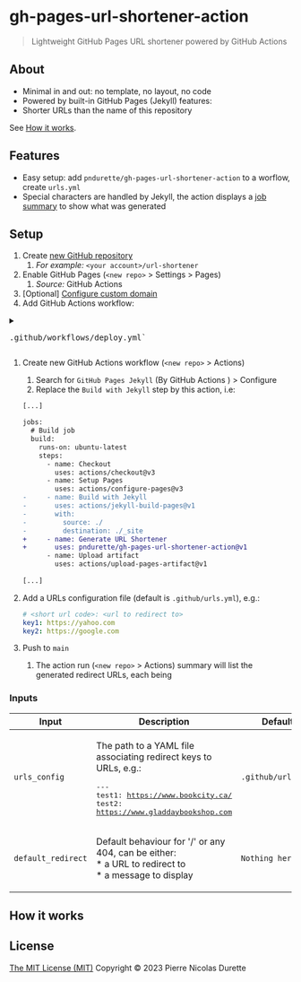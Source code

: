 # gh-pages-url-shortener-action
> Lightweight GitHub Pages URL shortener powered by GitHub Actions

## About

* Minimal in and out: no template, no layout, no code
* Powered by built-in GitHub Pages (Jekyll) features:
* Shorter URLs than the name of this repository

See [How it works](#how-it-works).

## Features

* Easy setup: add  `pndurette/gh-pages-url-shortener-action` to a worflow, create `urls.yml`
* Special characters are handled by Jekyll, the action displays a [job summary](https://github.blog/2022-05-09-supercharging-github-actions-with-job-summaries/) to show what was generated 

## Setup

1. Create [new GitHub repository](https://github.com/new)
   1. *For example:* `<your account>/url-shortener`
2. Enable GitHub Pages (`<new repo>` > Settings > Pages)
   1. *Source:* GitHub Actions
3. [Optional] [Configure custom domain](https://docs.github.com/en/pages/configuring-a-custom-domain-for-your-github-pages-site/managing-a-custom-domain-for-your-github-pages-site)
4. Add GitHub Actions workflow:

<details><summary><pre>.github/workflows/deploy.yml`</pre></summary>
<p>

#### We can hide anything, even code!

```ruby
   puts "Hello World"
```

</p>
</details>









1. Create new GitHub Actions workflow (`<new repo>` > Actions)

   1. Search for `GitHub Pages Jekyll` (By GitHub Actions ) > Configure
   2. Replace the `Build with Jekyll` step by this action, i.e:

   ```diff
   [...]
   
   jobs:
     # Build job
     build:
       runs-on: ubuntu-latest
       steps:
         - name: Checkout
           uses: actions/checkout@v3
         - name: Setup Pages
           uses: actions/configure-pages@v3
   -     - name: Build with Jekyll
   -       uses: actions/jekyll-build-pages@v1
   -       with:
   -         source: ./
   -         destination: ./_site
   +     - name: Generate URL Shortener
   +       uses: pndurette/gh-pages-url-shortener-action@v1
         - name: Upload artifact
           uses: actions/upload-pages-artifact@v1
           
   [...]
   ```

2. Add a URLs configuration file (default is `.github/urls.yml`), e.g.:

   ```yaml
   # <short url code>: <url to redirect to>
   key1: https://yahoo.com
   key2: https://google.com
   ```

3. Push to `main` 

   1. The action run  (`<new repo>` > Actions) summary will list the generated redirect URLs, each being 

<!--doc_begin-->
### Inputs
|Input|Description|Default|Required|
|-----|-----------|-------|:------:|
|`urls_config`|<p>The path to a YAML file associating redirect keys to URLs, e.g.:</p><pre>---<br />test1: https://www.bookcity.ca/<br />test2: https://www.gladdaybookshop.com<br /></pre>|`.github/urls.yml`|no|
|`default_redirect`|<p>Default behaviour for '/' or any 404, can be either:<br />* a URL to redirect to<br />* a message to display</p>|`Nothing here!`|no|

<!--doc_end-->



## How it works



## License

[The MIT License (MIT)](LICENSE) Copyright © 2023 Pierre Nicolas Durette